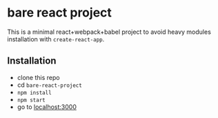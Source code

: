 # bare react project

This is a minimal react+webpack+babel project to avoid heavy modules installation with `create-react-app`.

## Installation

- clone this repo
- cd `bare-react-project`
- `npm install`
- `npm start`
- go to [localhost:3000](http://localhost:3000)